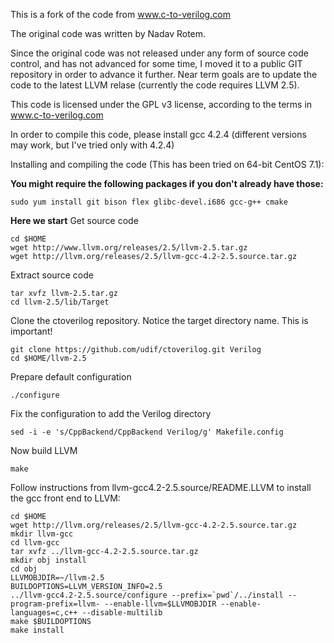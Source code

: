 This is a fork of the code from www.c-to-verilog.com

The original code was written by Nadav Rotem.

Since the original code was not released under any form of source code control, and has not advanced for some time, I moved it to a public GIT repository in order to advance it further.
Near term goals are to update the code to the latest LLVM relase (currently the code requires LLVM 2.5).

This code is licensed under the GPL v3 license, according to the terms in www.c-to-verilog.com

In order to compile this code, please install gcc 4.2.4 (different versions may work, but I've tried only with 4.2.4)

Installing and compiling the code (This has been tried on 64-bit CentOS 7.1):

**You might require the following packages if you don't already have those:**

    sudo yum install git bison flex glibc-devel.i686 gcc-g++ cmake
    
**Here we start**
Get source code

    cd $HOME
    wget http://www.llvm.org/releases/2.5/llvm-2.5.tar.gz
    wget http://llvm.org/releases/2.5/llvm-gcc-4.2-2.5.source.tar.gz

Extract source code

    tar xvfz llvm-2.5.tar.gz
    cd llvm-2.5/lib/Target

Clone the ctoverilog repository. Notice the target directory name. This is important!

    git clone https://github.com/udif/ctoverilog.git Verilog
    cd $HOME/llvm-2.5

Prepare default configuration

    ./configure

Fix the configuration to add the Verilog directory

    sed -i -e 's/CppBackend/CppBackend Verilog/g' Makefile.config

Now build LLVM

    make

Follow instructions from llvm-gcc4.2-2.5.source/README.LLVM to install the gcc front end to LLVM:

    cd $HOME
    wget http://llvm.org/releases/2.5/llvm-gcc-4.2-2.5.source.tar.gz
    mkdir llvm-gcc
    cd llvm-gcc
    tar xvfz ../llvm-gcc-4.2-2.5.source.tar.gz
    mkdir obj install
    cd obj
    LLVMOBJDIR=~/llvm-2.5
    BUILDOPTIONS=LLVM_VERSION_INFO=2.5
    ../llvm-gcc4.2-2.5.source/configure --prefix=`pwd`/../install --program-prefix=llvm- --enable-llvm=$LLVMOBJDIR --enable-languages=c,c++ --disable-multilib
    make $BUILDOPTIONS
    make install



